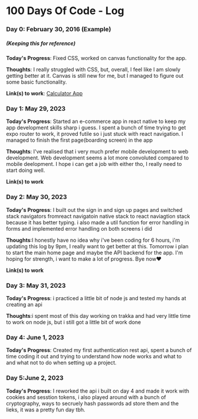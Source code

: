 # 100 Days Of Code - Log

### Day 0: February 30, 2016 (Example)
##### (Keeping this for reference)

**Today's Progress**: Fixed CSS, worked on canvas functionality for the app.

**Thoughts**: I really struggled with CSS, but, overall, I feel like I am slowly getting better at it. Canvas is still new for me, but I managed to figure out some basic functionality.

**Link(s) to work**: [Calculator App](http://www.example.com)


### Day 1: May 29, 2023

**Today's Progress**: Started an e-commerce app in react native to keep my app development skills sharp i guess. I spent a bunch of time trying to get expo router to work, it proved futile so i just stuck with react navigation. I managed to finish the first page(boarding screen) in the app

**Thoughts**: I've realised that i very much prefer mobile development to web development. Web development seems a lot more convoluted compared to mobile deelopment. I hope i can get a job with either tho, I really need to start doing well.

**Link(s) to work**

### Day 2: May 30, 2023

**Today's Progress**: I built out the sign in and sign up pages and switched stack navigators fromreact navigatoin native stack to react naviagtion stack because it has better typing. i also made a util function for error handling in forms and implemented error handling on both screens i did

**Thoughts**:I honestly have no idea why i've been coding for 6 hours, i'm updating this log by 9pm, I really want to get better at this. Tomorrow i plan to start the main home page and maybe the API backend for the app. I'm hoping for strength, i want to make a lot of progress. Bye now❤️

**Link(s) to work**

### Day 3: May 31, 2023

**Today's Progress**: i practiced a little bit of node js and tested my hands at creating an api

**Thoughts**:i spent most of this day working on trakka and had very little time to work on node js, but i still got a little bit of work done

### Day 4: June 1, 2023

**Today's Progress**: Created my first authentication rest api, spent a bunch of time coding it out and trying to understand how node works and what to and what not to do when setting up a project.


### Day 5:June 2, 2023

**Today's Progress**: I reworked the api i built on day 4 and made it work with cookies and sesstion tokens, i also played around with a bunch of cryptography, ways to secruely hash passwords ad store them and the lieks, it was a pretty fun day tbh.




